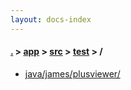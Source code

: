 ```yaml
---
layout: docs-index
---
```

#### [.](./../../../index) > [app](./../../index) > [src](./../index) > [test](./index) > **/**

- [java/james/plusviewer/](java/james/plusviewer/)
